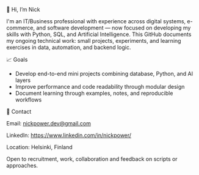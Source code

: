 👋 Hi, I’m Nick

I'm an IT/Business professional with experience across digital systems, e-commerce, and software development — now focused on developing my skills with Python, SQL, and Artificial Intelligence.
This GitHub documents my ongoing technical work: small projects, experiments, and learning exercises in data, automation, and backend logic.

📈 Goals

- Develop end-to-end mini projects combining database, Python, and AI layers
- Improve performance and code readability through modular design
- Document learning through examples, notes, and reproducible workflows

💬 Contact

Email: nickpower.dev@gmail.com

LinkedIn: https://www.linkedin.com/in/nickpower/

Location: Helsinki, Finland

Open to recruitment, work, collaboration and feedback on scripts or approaches.
